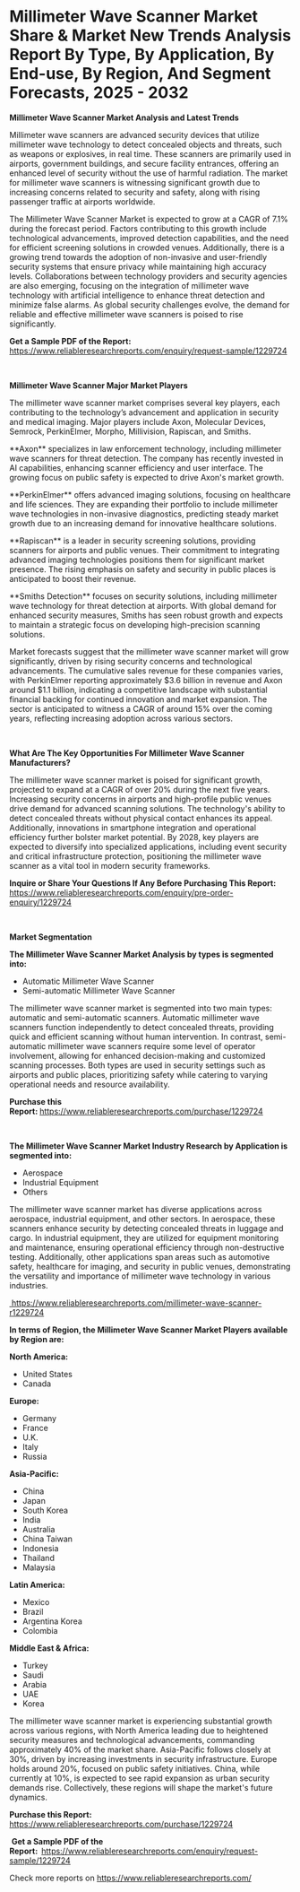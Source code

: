 <p><h1>Millimeter Wave Scanner Market Share & Market New Trends Analysis Report By Type, By Application, By End-use, By Region, And Segment Forecasts, 2025 - 2032</h1></p><p><strong>Millimeter Wave Scanner Market Analysis and Latest Trends</strong></p>
<p><p>Millimeter wave scanners are advanced security devices that utilize millimeter wave technology to detect concealed objects and threats, such as weapons or explosives, in real time. These scanners are primarily used in airports, government buildings, and secure facility entrances, offering an enhanced level of security without the use of harmful radiation. The market for millimeter wave scanners is witnessing significant growth due to increasing concerns related to security and safety, along with rising passenger traffic at airports worldwide.</p><p>The Millimeter Wave Scanner Market is expected to grow at a CAGR of 7.1% during the forecast period. Factors contributing to this growth include technological advancements, improved detection capabilities, and the need for efficient screening solutions in crowded venues. Additionally, there is a growing trend towards the adoption of non-invasive and user-friendly security systems that ensure privacy while maintaining high accuracy levels. Collaborations between technology providers and security agencies are also emerging, focusing on the integration of millimeter wave technology with artificial intelligence to enhance threat detection and minimize false alarms. As global security challenges evolve, the demand for reliable and effective millimeter wave scanners is poised to rise significantly.</p></p>
<p><strong>Get a Sample PDF of the Report:&nbsp;</strong> <a href="https://www.reliableresearchreports.com/enquiry/request-sample/1229724?utm_campaign=2452&utm_medium=2&utm_source=Github&utm_content=ia&utm_term=18022025&utm_id=millimeter-wave-scanner">https://www.reliableresearchreports.com/enquiry/request-sample/1229724</a></p>
<p>&nbsp;</p>
<p><strong>Millimeter Wave Scanner Major Market Players</strong></p>
<p><p>The millimeter wave scanner market comprises several key players, each contributing to the technology’s advancement and application in security and medical imaging. Major players include Axon, Molecular Devices, Semrock, PerkinElmer, Morpho, Millivision, Rapiscan, and Smiths.</p><p>**Axon** specializes in law enforcement technology, including millimeter wave scanners for threat detection. The company has recently invested in AI capabilities, enhancing scanner efficiency and user interface. The growing focus on public safety is expected to drive Axon's market growth.</p><p>**PerkinElmer** offers advanced imaging solutions, focusing on healthcare and life sciences. They are expanding their portfolio to include millimeter wave technologies in non-invasive diagnostics, predicting steady market growth due to an increasing demand for innovative healthcare solutions.</p><p>**Rapiscan** is a leader in security screening solutions, providing scanners for airports and public venues. Their commitment to integrating advanced imaging technologies positions them for significant market presence. The rising emphasis on safety and security in public places is anticipated to boost their revenue.</p><p>**Smiths Detection** focuses on security solutions, including millimeter wave technology for threat detection at airports. With global demand for enhanced security measures, Smiths has seen robust growth and expects to maintain a strategic focus on developing high-precision scanning solutions.</p><p>Market forecasts suggest that the millimeter wave scanner market will grow significantly, driven by rising security concerns and technological advancements. The cumulative sales revenue for these companies varies, with PerkinElmer reporting approximately $3.6 billion in revenue and Axon around $1.1 billion, indicating a competitive landscape with substantial financial backing for continued innovation and market expansion. The sector is anticipated to witness a CAGR of around 15% over the coming years, reflecting increasing adoption across various sectors.</p></p>
<p>&nbsp;</p>
<p><strong>What Are The Key Opportunities For Millimeter Wave Scanner Manufacturers?</strong></p>
<p><p>The millimeter wave scanner market is poised for significant growth, projected to expand at a CAGR of over 20% during the next five years. Increasing security concerns in airports and high-profile public venues drive demand for advanced scanning solutions. The technology's ability to detect concealed threats without physical contact enhances its appeal. Additionally, innovations in smartphone integration and operational efficiency further bolster market potential. By 2028, key players are expected to diversify into specialized applications, including event security and critical infrastructure protection, positioning the millimeter wave scanner as a vital tool in modern security frameworks.</p></p>
<p><strong>Inquire or Share Your Questions If Any Before Purchasing This Report:</strong> <a href="https://www.reliableresearchreports.com/enquiry/pre-order-enquiry/1229724?utm_campaign=2452&utm_medium=2&utm_source=Github&utm_content=ia&utm_term=18022025&utm_id=millimeter-wave-scanner">https://www.reliableresearchreports.com/enquiry/pre-order-enquiry/1229724</a></p>
<p>&nbsp;</p>
<p><strong>Market Segmentation</strong></p>
<p><strong>The Millimeter Wave Scanner Market Analysis by types is segmented into:</strong></p>
<p><ul><li>Automatic Millimeter Wave Scanner</li><li>Semi-automatic Millimeter Wave Scanner</li></ul></p>
<p><p>The millimeter wave scanner market is segmented into two main types: automatic and semi-automatic scanners. Automatic millimeter wave scanners function independently to detect concealed threats, providing quick and efficient scanning without human intervention. In contrast, semi-automatic millimeter wave scanners require some level of operator involvement, allowing for enhanced decision-making and customized scanning processes. Both types are used in security settings such as airports and public places, prioritizing safety while catering to varying operational needs and resource availability.</p></p>
<p><strong>Purchase this Report:&nbsp;</strong><a href="https://www.reliableresearchreports.com/purchase/1229724?utm_campaign=2452&utm_medium=2&utm_source=Github&utm_content=ia&utm_term=18022025&utm_id=millimeter-wave-scanner">https://www.reliableresearchreports.com/purchase/1229724</a></p>
<p>&nbsp;</p>
<p><strong>The Millimeter Wave Scanner Market Industry Research by Application is segmented into:</strong></p>
<p><ul><li>Aerospace</li><li>Industrial Equipment</li><li>Others</li></ul></p>
<p><p>The millimeter wave scanner market has diverse applications across aerospace, industrial equipment, and other sectors. In aerospace, these scanners enhance security by detecting concealed threats in luggage and cargo. In industrial equipment, they are utilized for equipment monitoring and maintenance, ensuring operational efficiency through non-destructive testing. Additionally, other applications span areas such as automotive safety, healthcare for imaging, and security in public venues, demonstrating the versatility and importance of millimeter wave technology in various industries.</p></p>
<p><a href="https://www.reliableresearchreports.com/millimeter-wave-scanner-r1229724?utm_campaign=2452&utm_medium=2&utm_source=Github&utm_content=ia&utm_term=18022025&utm_id=millimeter-wave-scanner">&nbsp;https://www.reliableresearchreports.com/millimeter-wave-scanner-r1229724</a></p>
<p><strong>In terms of Region, the Millimeter Wave Scanner Market Players available by Region are:</strong></p>
<p>
    <p> <strong> North America: </strong>
        <ul>
            <li>United States</li>
            <li>Canada</li>
        </ul>
        </p> 
    <p> <strong> Europe: </strong>
        <ul>
            <li>Germany</li>
            <li>France</li>
            <li>U.K.</li>
            <li>Italy</li>
            <li>Russia</li>
        </ul>
        </p> 
    <p> <strong> Asia-Pacific: </strong>
        <ul>
            <li>China</li>
            <li>Japan</li>
            <li>South Korea</li>
            <li>India</li>
            <li>Australia</li>
            <li>China Taiwan</li>
            <li>Indonesia</li>
            <li>Thailand</li>
            <li>Malaysia</li>
        </ul>
        </p> 
    <p> <strong> Latin America: </strong>
        <ul>
            <li>Mexico</li>
            <li>Brazil</li>
            <li>Argentina Korea</li>
            <li>Colombia</li>
        </ul>
        </p> 
    <p> <strong> Middle East & Africa: </strong>
        <ul>
            <li>Turkey</li>
            <li>Saudi</li>
            <li>Arabia</li>
            <li>UAE</li>
            <li>Korea</li>
        </ul>
    </p>
    </p>
<p><p>The millimeter wave scanner market is experiencing substantial growth across various regions, with North America leading due to heightened security measures and technological advancements, commanding approximately 40% of the market share. Asia-Pacific follows closely at 30%, driven by increasing investments in security infrastructure. Europe holds around 20%, focused on public safety initiatives. China, while currently at 10%, is expected to see rapid expansion as urban security demands rise. Collectively, these regions will shape the market's future dynamics.</p></p>
<p><strong>Purchase this Report: </strong><a href="https://www.reliableresearchreports.com/purchase/1229724?utm_campaign=2452&utm_medium=2&utm_source=Github&utm_content=ia&utm_term=18022025&utm_id=millimeter-wave-scanner">https://www.reliableresearchreports.com/purchase/1229724</a></p>
<p>&nbsp;<strong>Get a Sample PDF of the Report:&nbsp;&nbsp;</strong><a href="https://www.reliableresearchreports.com/enquiry/request-sample/1229724?utm_campaign=2452&utm_medium=2&utm_source=Github&utm_content=ia&utm_term=18022025&utm_id=millimeter-wave-scanner">https://www.reliableresearchreports.com/enquiry/request-sample/1229724</a></p>
<p><strong></strong></p>
<p>Check more reports on <a href="https://www.reliableresearchreports.com/?utm_campaign=2452&utm_medium=2&utm_source=Github&utm_content=ia&utm_term=18022025&utm_id=millimeter-wave-scanner">https://www.reliableresearchreports.com/</a></p>